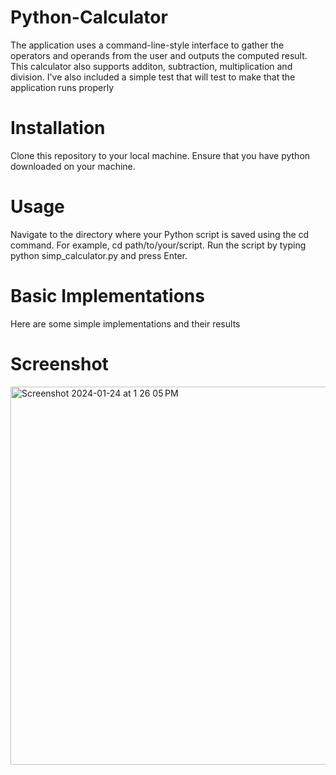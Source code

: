 # Python-Calculator

The application uses a command-line-style interface to gather the operators and operands from the user and outputs the computed result. This calculator also supports additon, subtraction, multiplication and division. I've also included a simple test that will test to make that the application runs properly

# Installation

Clone this repository to your local machine. Ensure that you have python downloaded on your machine.

# Usage
Navigate to the directory where your Python script is saved using the cd command. For example, cd path/to/your/script.
Run the script by typing python simp_calculator.py and press Enter.

# Basic Implementations
Here are some simple implementations and their results

# Screenshot
<img width="605" alt="Screenshot 2024-01-24 at 1 26 05 PM" src="https://github.com/shanicecreates/Python-Calculator/assets/123094671/04f9f52f-5d27-4b8b-8983-da8b5db60196">

